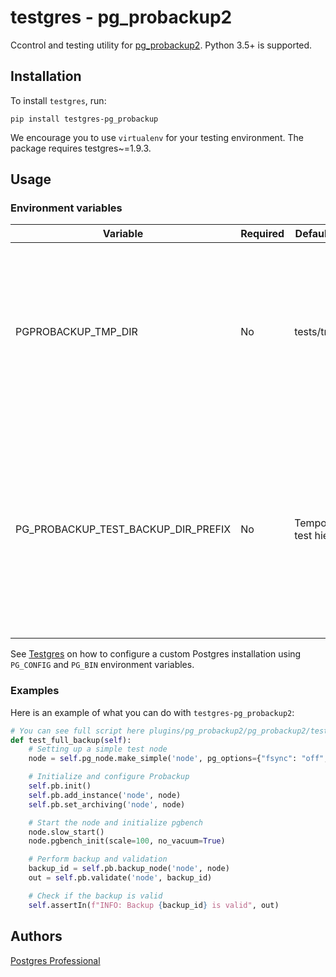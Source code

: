 # testgres - pg_probackup2

Ccontrol and testing utility for [pg_probackup2](https://github.com/postgrespro/pg_probackup). Python 3.5+ is supported.


## Installation

To install `testgres`, run:

```
pip install testgres-pg_probackup
```

We encourage you to use `virtualenv` for your testing environment.
The package requires testgres~=1.9.3.

## Usage

### Environment variables

| Variable | Required | Default value | Description |
| - | - | - | - |
| PGPROBACKUP_TMP_DIR | No | tests/tmp_dirs | The root of the temporary directory hierarchy where tests store data and logs. Relative paths start from the current working directory. |
| PG_PROBACKUP_TEST_BACKUP_DIR_PREFIX | No | Temporary test hierarchy | Prefix of the test backup directories. Must be an absolute path. Use this variable to store test backups in a location other than the temporary test hierarchy. |

See [Testgres](https://github.com/postgrespro/testgres/tree/master#environment) on how to configure a custom Postgres installation using `PG_CONFIG` and `PG_BIN` environment variables.

### Examples

Here is an example of what you can do with `testgres-pg_probackup2`:

```python
# You can see full script here plugins/pg_probackup2/pg_probackup2/tests/basic_test.py
def test_full_backup(self):
    # Setting up a simple test node
    node = self.pg_node.make_simple('node', pg_options={"fsync": "off", "synchronous_commit": "off"})

    # Initialize and configure Probackup
    self.pb.init()
    self.pb.add_instance('node', node)
    self.pb.set_archiving('node', node)

    # Start the node and initialize pgbench
    node.slow_start()
    node.pgbench_init(scale=100, no_vacuum=True)

    # Perform backup and validation
    backup_id = self.pb.backup_node('node', node)
    out = self.pb.validate('node', backup_id)

    # Check if the backup is valid
    self.assertIn(f"INFO: Backup {backup_id} is valid", out)
```

## Authors

[Postgres Professional](https://postgrespro.ru/about)
